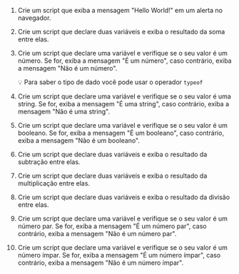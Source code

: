 1. Crie um script que exiba a mensagem "Hello World!" em um alerta no navegador.

2. Crie um script que declare duas variáveis e exiba o resultado da soma entre elas.

3. Crie um script que declare uma variável e verifique se o seu valor é um número. Se for, exiba a mensagem "É um número", caso contrário, exiba a mensagem "Não é um número".
    
    💡 Para saber o tipo de dado você pode usar o operador `typeof`
    
4. Crie um script que declare uma variável e verifique se o seu valor é uma string. Se for, exiba a mensagem "É uma string", caso contrário, exiba a mensagem "Não é uma string".

5. Crie um script que declare uma variável e verifique se o seu valor é um booleano. Se for, exiba a mensagem "É um booleano", caso contrário, exiba a mensagem "Não é um booleano".

6. Crie um script que declare duas variáveis e exiba o resultado da subtração entre elas.

7. Crie um script que declare duas variáveis e exiba o resultado da multiplicação entre elas.

8. Crie um script que declare duas variáveis e exiba o resultado da divisão entre elas.

9. Crie um script que declare uma variável e verifique se o seu valor é um número par. Se for, exiba a mensagem "É um número par", caso contrário, exiba a mensagem "Não é um número par".

10. Crie um script que declare uma variável e verifique se o seu valor é um número ímpar. Se for, exiba a mensagem "É um número ímpar", caso contrário, exiba a mensagem "Não é um número ímpar".
